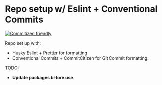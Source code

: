 # Repo setup w/ Eslint + Conventional Commits

[![Commitizen friendly](https://img.shields.io/badge/commitizen-friendly-brightgreen.svg)](http://commitizen.github.io/cz-cli/)

Repo set up with:

- Husky Eslint + Prettier for formatting
- Conventional Commits + CommitCitizen for Git Commit formatting.

TODO:

- **Update packages before use**.
